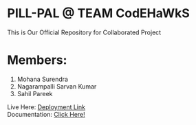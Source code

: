 # PILL-PAL @ TEAM CodEHaWkS
This is Our Official Repository for Collaborated Project
<h1>Members:</h1>
<ol>
  <li>Mohana Surendra</li>
  <li>Nagarampalli Sarvan Kumar</li>
  <li>Sahil Pareek</li>
</ol>
Live Here: <a href="https://codehawks-mocha.vercel.app">Deployment Link</a><br>
Documentation: <a href="https://github.com/sarvan-2187/Pill-Pal/blob/main/Pill%20Pal%20Report.pdf">Click Here!</a>

